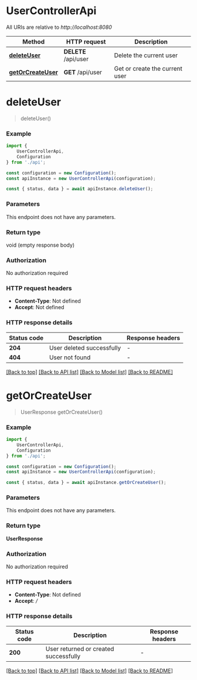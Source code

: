 # UserControllerApi

All URIs are relative to *http://localhost:8080*

|Method | HTTP request | Description|
|------------- | ------------- | -------------|
|[**deleteUser**](#deleteuser) | **DELETE** /api/user | Delete the current user|
|[**getOrCreateUser**](#getorcreateuser) | **GET** /api/user | Get or create the current user|

# **deleteUser**
> deleteUser()


### Example

```typescript
import {
    UserControllerApi,
    Configuration
} from './api';

const configuration = new Configuration();
const apiInstance = new UserControllerApi(configuration);

const { status, data } = await apiInstance.deleteUser();
```

### Parameters
This endpoint does not have any parameters.


### Return type

void (empty response body)

### Authorization

No authorization required

### HTTP request headers

 - **Content-Type**: Not defined
 - **Accept**: Not defined


### HTTP response details
| Status code | Description | Response headers |
|-------------|-------------|------------------|
|**204** | User deleted successfully |  -  |
|**404** | User not found |  -  |

[[Back to top]](#) [[Back to API list]](../README.md#documentation-for-api-endpoints) [[Back to Model list]](../README.md#documentation-for-models) [[Back to README]](../README.md)

# **getOrCreateUser**
> UserResponse getOrCreateUser()


### Example

```typescript
import {
    UserControllerApi,
    Configuration
} from './api';

const configuration = new Configuration();
const apiInstance = new UserControllerApi(configuration);

const { status, data } = await apiInstance.getOrCreateUser();
```

### Parameters
This endpoint does not have any parameters.


### Return type

**UserResponse**

### Authorization

No authorization required

### HTTP request headers

 - **Content-Type**: Not defined
 - **Accept**: */*


### HTTP response details
| Status code | Description | Response headers |
|-------------|-------------|------------------|
|**200** | User returned or created successfully |  -  |

[[Back to top]](#) [[Back to API list]](../README.md#documentation-for-api-endpoints) [[Back to Model list]](../README.md#documentation-for-models) [[Back to README]](../README.md)

